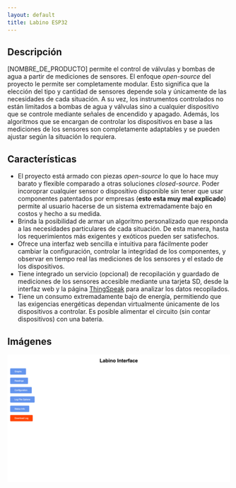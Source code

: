 ```yaml
---
layout: default
title: Labino ESP32
---
```


## Descripción
[NOMBRE_DE_PRODUCTO] permite el control de válvulas y bombas de agua a partir de mediciones de sensores. El enfoque *open-source* del proyecto le permite ser completamente modular. Esto significa que la elección del tipo y cantidad de sensores depende sola y únicamente de las necesidades de cada situación. A su vez, los instrumentos controlados no están limitados a bombas de agua y válvulas sino a cualquier dispositivo que se controle mediante señales de encendido y apagado. Además, los algoritmos que se encargan de controlar los dispositivos en base a las mediciones de los sensores son completamente adaptables y se pueden ajustar según la situación lo requiera.

## Características
- El proyecto está armado con piezas *open-source* lo que lo hace muy barato y flexible comparado a otras soluciones *closed-source*. Poder incoroprar cualquier sensor o dispositivo disponible sin tener que usar componentes patentados por empresas (**esto esta muy mal explicado**) permite al usuario hacerse de un sistema extremadamente bajo en costos y hecho a su medida.
- Brinda la posibilidad de armar un algoritmo personalizado que responda a las necesidades particulares de cada situación. De esta manera, hasta los requerimientos más exigentes y exóticos pueden ser satisfechos.
- Ofrece una interfaz web sencilla e intuitiva para fácilmente poder cambiar la configuración, controlar la integridad de los componentes, y observar en tiempo real las mediciones de los sensores y el estado de los dispositivos.
- Tiene integrado un servicio (opcional) de recopilación y guardado de mediciones de los sensores accesible mediante una tarjeta SD, desde la interfaz web y la página [ThingSpeak](https://thingspeak.com/) para analizar los datos recopilados.
- Tiene un consumo extremadamente bajo de energía, permitiendo que las exigencias energéticas dependan virtualmente únicamente de los dispositivos a controlar. Es posible alimentar el circuito (sin contar dispositivos) con una batería.

## Imágenes
![index page](/assets/index_image.png)
